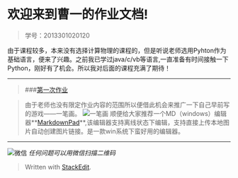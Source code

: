 

欢迎来到曹一的作业文档!
=====

 >学号：2013301020120   
 

由于课程较多，本来没有选择计算物理的课程的，但是听说老师选用Pyhton作为基础语言，便来了兴趣。之前我已学过java/c/vb等语言,一直准备有时间接触一下Python，刚好有了机会。所以我对后面的课程充满了期待！

--------------------
>###[第一次作业](https://github.com/breakingDboy/game_vb/blob/master/README.md)

> 由于老师也没有限定作业内容的范围所以便借此机会来推广一下自己早前写的游戏——一笔画。
![一笔画](http://i.imgur.com/1tXfoUr.png)
> 顺便给大家推荐一个MD（windows）编辑器**[MarkdownPad](http://markdownpad.com/)**,该编辑器支持离线状态下编辑，支持直接上传本地图片自动创建图片链接。是一款win系统下蛮好用的编辑器。

----

 ![微信](https://raw.githubusercontent.com/breakingDboy/computational_physics_2013301020120/master/weixin_image.png)
*任何问题可以用微信扫描二维码*
> Written with [StackEdit](https://stackedit.io/).